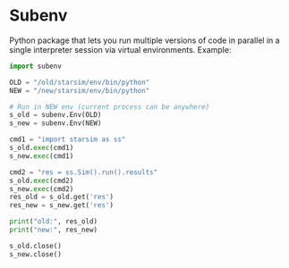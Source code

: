 # Subenv

Python package that lets you run multiple versions of code in parallel in a single interpreter session via virtual environments. Example:

```py
import subenv

OLD = "/old/starsim/env/bin/python"
NEW = "/new/starsim/env/bin/python"

# Run in NEW env (current process can be anywhere)
s_old = subenv.Env(OLD)
s_new = subenv.Env(NEW)

cmd1 = "import starsim as ss"
s_old.exec(cmd1)
s_new.exec(cmd1)

cmd2 = "res = ss.Sim().run().results"
s_old.exec(cmd2)
s_new.exec(cmd2)
res_old = s_old.get('res')
res_new = s_new.get('res')

print("old:", res_old)
print("new:", res_new)

s_old.close()
s_new.close()
```